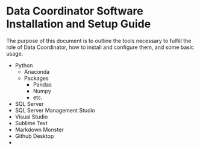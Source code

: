 # Data Coordinator Software Installation and Setup Guide

The purpose of this document is to outline the tools necessary to fulfill the role of Data Coordinator, how to install and configure them, and some basic usage.

- Python
  - Anaconda
  - Packages
    - Pandas
    - Numpy
    - etc.
- SQL Server
- SQL Server Management Studio
- Visual Studio
- Sublime Text
- Markdown Monster
- Github Desktop
- 